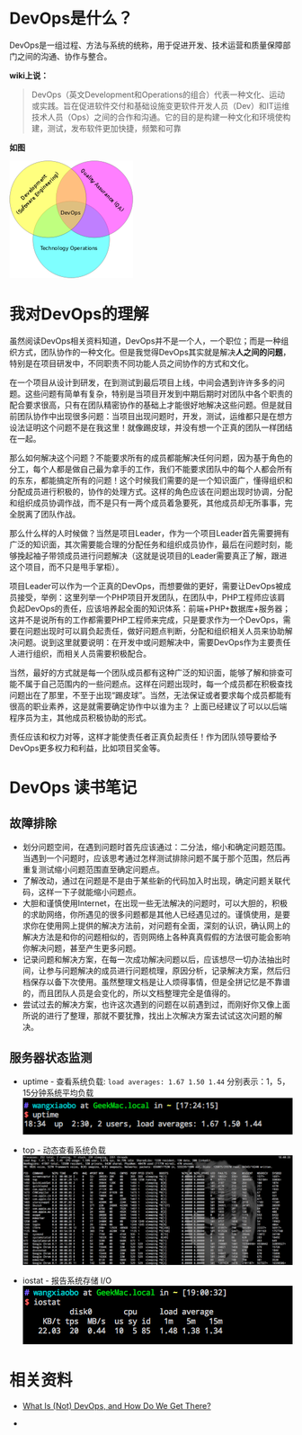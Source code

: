 # DevOps是什么？

DevOps是一组过程、方法与系统的统称，用于促进开发、技术运营和质量保障部门之间的沟通、协作与整合。

**wiki上说：**
> DevOps（英文Development和Operations的组合）代表一种文化、运动或实践。旨在促进软件交付和基础设施变更软件开发人员（Dev）和IT运维技术人员（Ops）之间的合作和沟通。它的目的是构建一种文化和环境使构建，测试，发布软件更加快捷，频繁和可靠   

**如图**   

![](1.png)

# 我对DevOps的理解

虽然阅读DevOps相关资料知道，DevOps并不是一个人，一个职位；而是一种组织方式，团队协作的一种文化。但是我觉得DevOps其实就是解决**人之间的问题**，特别是在项目研发中，不同职责不同功能人员之间协作的方式和文化。

在一个项目从设计到研发，在到测试到最后项目上线，中间会遇到许许多多的问题。这些问题有简单有复杂，特别是当项目开发到中期后期时对团队中各个职责的配合要求很高，只有在团队精密协作的基础上才能很好地解决这些问题。但是就目前团队协作中出现很多问题：当项目出现问题时，开发，测试，运维都只是在想方设法证明这个问题不是在我这里！就像踢皮球，并没有想一个正真的团队一样团结在一起。

那么如何解决这个问题？不能要求所有的成员都能解决任何问题，因为基于角色的分工，每个人都是做自己最为拿手的工作，我们不能要求团队中的每个人都会所有的东东，都能搞定所有的问题！这个时候我们需要的是一个知识面广，懂得组织和分配成员进行积极的，协作的处理方式。这样的角色应该在问题出现时协调，分配和组织成员协调作战，而不是只有一两个成员着急要死，其他成员却无所事事，完全脱离了团队作战。

那么什么样的人时候做？当然是项目Leader，作为一个项目Leader首先需要拥有广泛的知识面，其次需要能合理的分配任务和组织成员协作，最后在问题时刻，能够挽起袖子带领成员进行问题解决（这就是说项目的Leader需要真正了解，跟进这个项目，而不只是甩手掌柜）。

项目Leader可以作为一个正真的DevOps，而想要做的更好，需要让DevOps被成员接受，举例：这里列举一个PHP项目开发团队，在团队中，PHP工程师应该肩负起DevOps的责任，应该培养起全面的知识体系：前端+PHP+数据库+服务器；这并不是说所有的工作都需要PHP工程师来完成，只是要求作为一个DevOps，需要在问题出现时可以肩负起责任，做好问题点判断，分配和组织相关人员来协助解决问题。说到这里就要说明：在开发中或问题解决中，需要DevOps作为主要责任人进行组织，而相关人员需要积极配合。

当然，最好的方式就是每一个团队成员都有这种广泛的知识面，能够了解和排查可能不属于自己范围内的一些问题点。这样在问题出现时，每一个成员都在积极查找问题出在了那里，不至于出现“踢皮球”。当然，无法保证或者要求每个成员都能有很高的职业素养，这是就需要确定协作中以谁为主？ 上面已经建议了可以以后端程序员为主，其他成员积极协助的形式。

责任应该和权力对等，这样才能使责任者正真负起责任！作为团队领导要给予DevOps更多权力和利益，比如项目奖金等。

# DevOps 读书笔记

## 故障排除

* 划分问题空间，在遇到问题时首先应该通过：二分法，缩小和确定问题范围。当遇到一个问题时，应该思考通过怎样测试排除问题不属于那个范围，然后再重复测试缩小问题范围直至确定问题点。
* 了解改动，通过在问题是不是由于某些新的代码加入时出现，确定问题关联代码，这样一下子就能缩小问题点。
* 大胆和谨慎使用Internet，在出现一些无法解决的问题时，可以大胆的，积极的求助网络，你所遇见的很多问题都是其他人已经遇见过的。谨慎使用，是要求你在使用网上提供的解决方法前，对问题有全面，深刻的认识，确认网上的解决方法是和你的问题相似的，否则网络上各种真真假假的方法很可能会影响你解决问题，甚至产生更多问题。
* 记录问题和解决方案，在每一次成功解决问题以后，应该想尽一切办法抽出时间，让参与问题解决的成员进行问题梳理，原因分析，记录解决方案，然后归档保存以备下次使用。虽然整理文档是让人烦得事情，但是全拼记忆是不靠谱的，而且团队人员是会变化的，所以文档整理完全是值得的。
* 尝试过去的解决方案，也许这次遇到的问题在以前遇到过，而刚好你又像上面所说的进行了整理，那就不要犹豫，找出上次解决方案去试试这次问题的解决。

## 服务器状态监测

* uptime - 查看系统负载: `load averages: 1.67 1.50 1.44` 分别表示：1，5，15分钟系统平均负载     
![](2.png)

* top - 动态查看系统负载        
![](3.png)

* iostat - 报告系统存储 I/O     
![](4.png)






# 相关资料

* [What Is (Not) DevOps, and How Do We Get There?](http://www.infoq.com/news/2014/03/devops)

* 